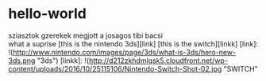 # hello-world
sziasztok gzerekek megjott a josagos tibi bacsi  
what a suprise
[this is the nintendo 3ds][link]
[this is the switch][linkk]
[link]: !(http://www.nintendo.com/images/page/3ds/what-is-3ds/hero-new-3ds.png "3ds")
[linkk]: !(http://d212zkhdmlqsk5.cloudfront.net/wp-content/uploads/2016/10/25115106/Nintendo-Switch-Shot-02.jpg "SWITCH"
